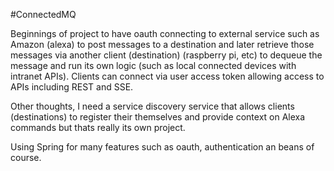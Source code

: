 #ConnectedMQ

Beginnings of project to have oauth connecting to external service such as Amazon (alexa) to post messages
to a destination and later retrieve those messages via another client (destination) (raspberry pi, etc) to dequeue the message
and run its own logic (such as local connected devices with intranet APIs). Clients can connect via user access token
allowing access to APIs including REST and SSE.

Other thoughts, I need a service discovery service that allows clients (destinations) to register their themselves
and provide context on Alexa commands but thats really its own project.

Using Spring for many features such as oauth, authentication an beans of course.